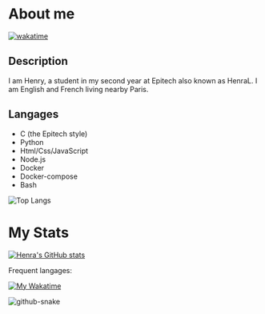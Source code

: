 # About me 
[![wakatime](https://wakatime.com/badge/user/018d3733-67ff-4538-8d3d-cee4bee65e1b.svg)](https://wakatime.com/@018d3733-67ff-4538-8d3d-cee4bee65e1b)
## Description
  I am Henry, a student in my second year at Epitech also known as HenraL.
  I am English and French living nearby Paris.

## Langages
  * C (the Epitech style)
  * Python
  * Html/Css/JavaScript
  * Node.js
  * Docker
  * Docker-compose
  * Bash

![Top Langs](https://github-readme-stats.vercel.app/api/top-langs/?username=HenraL&theme=blue-green&layout=compact)

# My Stats

[![Henra's GitHub stats](https://github-readme-stats.vercel.app/api?username=HenraL&show_icons=true&theme=blue-green)](https://github.com/anuraghazra/github-readme-stats)

Frequent langages:

[![My Wakatime](https://github-readme-stats.vercel.app/api/wakatime?username=HenraL&layout=compact&show_icons=true)](https://wakatime.com/@HenraL)

<picture>
  <source media="(prefers-color-scheme: dark)" srcset="./dist/github-snake-dark.svg" />
  <source media="(prefers-color-scheme: light)" srcset="./dist/github-snake.svg" />
  <img alt="github-snake" src="github-snake.svg" />
</picture>
